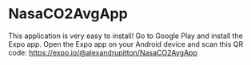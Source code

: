 # NasaCO2AvgApp
 This application is very easy to install! Go to Google Play and install the Expo app. Open the Expo app on your Android device and scan this QR code: https://expo.io/@alexandrupitton/NasaCO2AvgApp
